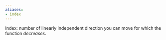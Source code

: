 ```yaml
---
aliases:
- index
---
```















Index: number of linearly independent direction you can move for which the function *decreases*.
